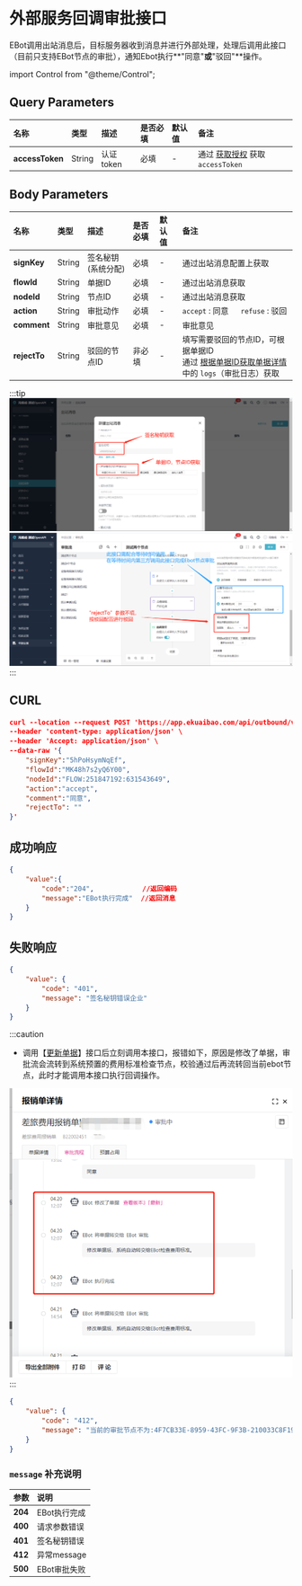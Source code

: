 # 外部服务回调审批接口
EBot调用出站消息后，目标服务器收到消息并进行外部处理，处理后调用此接口（目前只支持EBot节点的审批），通知Ebot执行**"同意"**或**"驳回"**操作。

import Control from "@theme/Control";

<Control
method="POST"
url="/api/outbound/v1/approval"
/>

## Query Parameters

| 名称 | 类型 | 描述 | 是否必填 | 默认值 | 备注 |
| :--- | :--- | :--- | :--- |:--- | :--- |
| **accessToken** | String | 认证token | 必填 | - | 通过 [获取授权](/docs/open-api/getting-started/auth) 获取 `accessToken` |

## Body Parameters

| 名称 | 类型 | 描述 | 是否必填 | 默认值 | 备注 |
| :--- | :--- | :--- | :--- |:--- | :--- |
| **signKey**  | String | 签名秘钥(系统分配) | 必填  | - | 通过出站消息配置上获取 |
| **flowId**   | String | 单据ID	          | 必填  | - | 通过出站消息获取 |
| **nodeId**   | String | 节点ID	          | 必填  | - | 通过出站消息获取 |
| **action**   | String | 审批动作	      | 必填  | - | `accept` : 同意 &emsp; `refuse` : 驳回 |
| **comment**  | String | 审批意见          | 必填  | - | 审批意见 |
| **rejectTo** | String | 驳回的节点ID      | 非必填 | - | 填写需要驳回的节点ID，可根据单据ID<br/>通过 [根据单据ID获取单据详情](/docs/open-api/flows/get-forms-details) 中的 `logs`（审批日志）获取 |

:::tip
![image](images/出站参数获取.png)
![image](images/接口介绍.png)
:::

## CURL
```json
curl --location --request POST 'https://app.ekuaibao.com/api/outbound/v1/approval?accessToken=Un0bxmbZ0w8c00' \
--header 'content-type: application/json' \
--header 'Accept: application/json' \
--data-raw '{
    "signKey":"5hPoHsymNqEf",
    "flowId":"MK48h7s2yQ6Y00",
    "nodeId":"FLOW:251847192:631543649",
    "action":"accept",
    "comment":"同意",
    "rejectTo": ""
}'
```

## 成功响应
```json
{
	"value":{
        "code":"204",            //返回编码
        "message":"EBot执行完成"  //返回消息
    }
}
```

## 失败响应
```json
{
    "value": {
        "code": "401",
        "message": "签名秘钥错误企业"
    }
}
```

:::caution
- 调用【[更新单据](/docs/open-api/flows/update-form)】接口后立刻调用本接口，报错如下，原因是修改了单据，审批流会流转到系统预置的费用标准检查节点，校验通过后再流转回当前ebot节点，此时才能调用本接口执行回调操作。

![image](images/Ebot回调注意事项.png)
:::
```json
{
    "value": {
        "code": "412",
        "message": "当前的审批节点不为:4F7CB33E-8959-43FC-9F3B-210033C8F198，请检查"
    }
}
```

### `message` 补充说明

| 参数 | 说明 |
|:--- |:--- |
| **204** | EBot执行完成 |
| **400** | 请求参数错误 |
| **401** | 签名秘钥错误 |
| **412** | 异常message |
| **500** | EBot审批失败 |
















